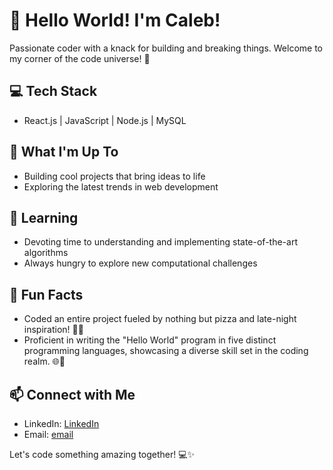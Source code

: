 # 👋 Hello World! I'm Caleb!

Passionate coder with a knack for building and breaking things. Welcome to my corner of the code universe! 🚀

## 💻 Tech Stack

- React.js | JavaScript | Node.js | MySQL

## 🚀 What I'm Up To

- Building cool projects that bring ideas to life
- Exploring the latest trends in web development

## 🌱 Learning

- Devoting time to understanding and implementing state-of-the-art algorithms
- Always hungry to explore new computational challenges

## 🔧 Fun Facts

- Coded an entire project fueled by nothing but pizza and late-night inspiration! 🍕✨
- Proficient in writing the "Hello World" program in five distinct programming languages, showcasing a diverse skill set in the coding realm. 🌐💬

## 📫 Connect with Me

- LinkedIn: [LinkedIn](https://www.linkedin.com/in/caleb-shaw79/)
- Email: [email](shawcaleb1688@gmail.com)

Let's code something amazing together! 💻✨

